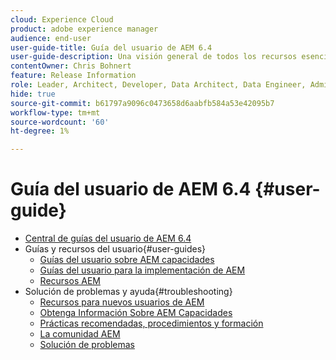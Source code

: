 ```yaml
---
cloud: Experience Cloud
product: adobe experience manager
audience: end-user
user-guide-title: Guía del usuario de AEM 6.4
user-guide-description: Una visión general de todos los recursos esenciales para comprender, instalar, administrar y usar AEM 6.4.
contentOwner: Chris Bohnert
feature: Release Information
role: Leader, Architect, Developer, Data Architect, Data Engineer, Admin, User
hide: true
source-git-commit: b61797a9096c0473658d6aabfb584a53e42095b7
workflow-type: tm+mt
source-wordcount: '60'
ht-degree: 1%

---
```



# Guía del usuario de AEM 6.4 {#user-guide}

+ [Central de guías del usuario de AEM 6.4](home.md)
+ Guías y recursos del usuario{#user-guides}
   + [Guías del usuario sobre AEM capacidades](capabilities.md)
   + [Guías del usuario para la implementación de AEM](implementation.md)
   + [Recursos AEM](resources.md)
+ Solución de problemas y ayuda{#troubleshooting}
   + [Recursos para nuevos usuarios de AEM](new.md)
   + [Obtenga Información Sobre AEM Capacidades](learn.md)
   + [Prácticas recomendadas, procedimientos y formación](best-practice.md)
   + [La comunidad AEM](community.md)
   + [Solución de problemas](troubleshooting.md)
